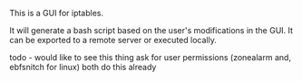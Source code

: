 This is a GUI for iptables.

It will generate a bash script based on the user's modifications in the GUI. It can be exported to a remote server or executed locally.


todo - would like to see this thing ask for user permissions (zonealarm and, ebfsnitch for linux) both do this already
